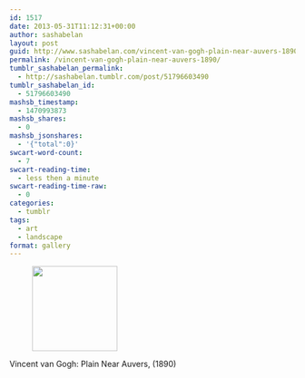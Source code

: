 ```yaml
---
id: 1517
date: 2013-05-31T11:12:31+00:00
author: sashabelan
layout: post
guid: http://www.sashabelan.com/vincent-van-gogh-plain-near-auvers-1890/
permalink: /vincent-van-gogh-plain-near-auvers-1890/
tumblr_sashabelan_permalink:
  - http://sashabelan.tumblr.com/post/51796603490
tumblr_sashabelan_id:
  - 51796603490
mashsb_timestamp:
  - 1470993873
mashsb_shares:
  - 0
mashsb_jsonshares:
  - '{"total":0}'
swcart-word-count:
  - 7
swcart-reading-time:
  - less then a minute
swcart-reading-time-raw:
  - 0
categories:
  - tumblr
tags:
  - art
  - landscape
format: gallery
---
```

<div id='gallery-418' class='gallery galleryid-1517 gallery-columns-3 gallery-size-thumbnail'>
  <figure class='gallery-item'> 
  
  <div class='gallery-icon landscape'>
    <a href='http://www.sashabelan.ru/vincent-van-gogh-plain-near-auvers-1890/attachment/1518/'><img width="150" height="150" src="http://www.sashabelan.ru/wp-content/uploads/2013/05/tumblr_mnntsvzUM71qarj97o1_1280-150x150.jpg" class="attachment-thumbnail size-thumbnail" alt="" /></a>
  </div></figure>
</div>

Vincent van Gogh: Plain Near Auvers, (1890)